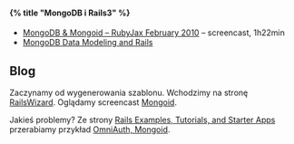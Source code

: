 #### {% title "MongoDB i Rails3" %}

* [MongoDB & Mongoid – RubyJax February 2010](http://vimeo.com/9864311) – screencast, 1h22min
* [MongoDB Data Modeling and Rails](http://www.mongodb.org/display/DOCS/MongoDB+Data+Modeling+and+Rails)


## Blog

Zaczynamy od wygenerowania szablonu.
Wchodzimy na stronę [RailsWizard](http://railswizard.org/).
Oglądamy screencast [Mongoid](http://railscasts.com/episodes/238-mongoid).

Jakieś problemy? Ze strony
[Rails Examples, Tutorials, and Starter Apps](http://railsapps.github.com/rails-examples-tutorials.html)
przerabiamy przykład [OmniAuth, Mongoid](https://github.com/railsapps/rails3-mongoid-omniauth).
